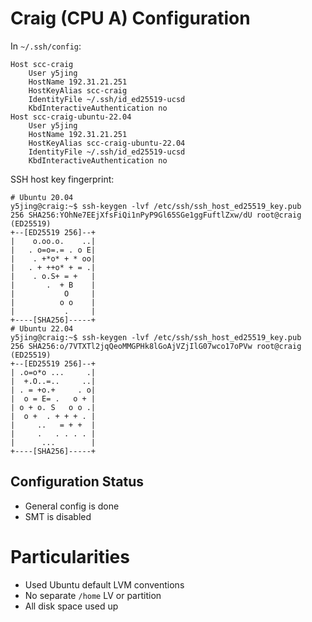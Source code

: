 # Craig (CPU A) Configuration

In `~/.ssh/config`:
```
Host scc-craig
	User y5jing
	HostName 192.31.21.251
	HostKeyAlias scc-craig
	IdentityFile ~/.ssh/id_ed25519-ucsd
	KbdInteractiveAuthentication no
Host scc-craig-ubuntu-22.04
	User y5jing
	HostName 192.31.21.251
	HostKeyAlias scc-craig-ubuntu-22.04
	IdentityFile ~/.ssh/id_ed25519-ucsd
	KbdInteractiveAuthentication no
```

SSH host key fingerprint:
```
# Ubuntu 20.04
y5jing@craig:~$ ssh-keygen -lvf /etc/ssh/ssh_host_ed25519_key.pub
256 SHA256:YOhNe7EEjXfsFiQi1nPyP9Gl65SGe1ggFuftlZxw/dU root@craig (ED25519)
+--[ED25519 256]--+
|    o.oo.o.    ..|
|   . o=o=.= . o E|
|    . +*o* + * oo|
|   . + ++o* + = .|
|    . o.S+ = +   |
|       .  + B    |
|           O     |
|          o o    |
|           .     |
+----[SHA256]-----+
# Ubuntu 22.04
y5jing@craig:~$ ssh-keygen -lvf /etc/ssh/ssh_host_ed25519_key.pub
256 SHA256:o/7VTXTl2jqQeoMMGPHk8lGoAjVZjIlG07wco17oPVw root@craig (ED25519)
+--[ED25519 256]--+
| .o=o*o ...     .|
|  +.O..=..     ..|
| . = +o.+     . o|
|  o = E= .   o + |
| o + o. S   o o .|
|  o +  . + + + . |
|     ..   = + +  |
|     .   . . . . |
|      ...        |
+----[SHA256]-----+
```

## Configuration Status

- General config is done
- SMT is disabled

# Particularities

- Used Ubuntu default LVM conventions
- No separate `/home` LV or partition
- All disk space used up
